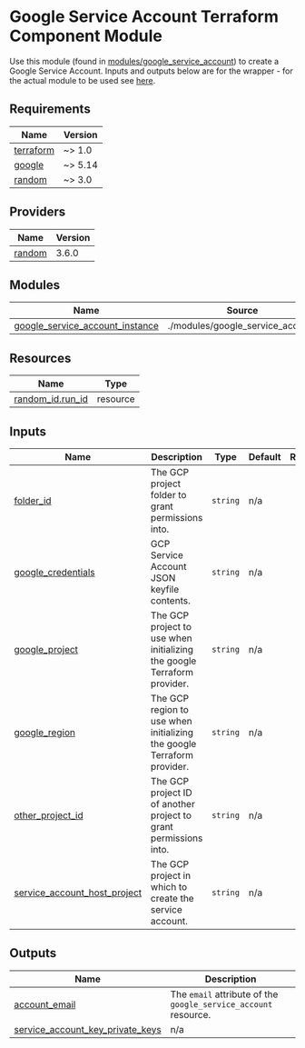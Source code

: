 # Google Service Account Terraform Component Module

Use this module (found in [modules/google_service_account](./modules/google_service_account)) to create a Google Service
Account. Inputs and outputs below are for the wrapper - for the actual module to be used see [here](./modules/google_service_account).

<!-- BEGIN_TF_DOCS -->
## Requirements

| Name | Version |
|------|---------|
| <a name="requirement_terraform"></a> [terraform](#requirement\_terraform) | ~> 1.0 |
| <a name="requirement_google"></a> [google](#requirement\_google) | ~> 5.14 |
| <a name="requirement_random"></a> [random](#requirement\_random) | ~> 3.0 |

## Providers

| Name | Version |
|------|---------|
| <a name="provider_random"></a> [random](#provider\_random) | 3.6.0 |

## Modules

| Name | Source | Version |
|------|--------|---------|
| <a name="module_google_service_account_instance"></a> [google\_service\_account\_instance](#module\_google\_service\_account\_instance) | ./modules/google_service_account | n/a |

## Resources

| Name | Type |
|------|------|
| [random_id.run_id](https://registry.terraform.io/providers/hashicorp/random/latest/docs/resources/id) | resource |

## Inputs

| Name | Description | Type | Default | Required |
|------|-------------|------|---------|:--------:|
| <a name="input_folder_id"></a> [folder\_id](#input\_folder\_id) | The GCP project folder to grant permissions into. | `string` | n/a | yes |
| <a name="input_google_credentials"></a> [google\_credentials](#input\_google\_credentials) | GCP Service Account JSON keyfile contents. | `string` | n/a | yes |
| <a name="input_google_project"></a> [google\_project](#input\_google\_project) | The GCP project to use when initializing the google Terraform provider. | `string` | n/a | yes |
| <a name="input_google_region"></a> [google\_region](#input\_google\_region) | The GCP region to use when initializing the google Terraform provider. | `string` | n/a | yes |
| <a name="input_other_project_id"></a> [other\_project\_id](#input\_other\_project\_id) | The GCP project ID of another project to grant permissions into. | `string` | n/a | yes |
| <a name="input_service_account_host_project"></a> [service\_account\_host\_project](#input\_service\_account\_host\_project) | The GCP project in which to create the service account. | `string` | n/a | yes |

## Outputs

| Name | Description |
|------|-------------|
| <a name="output_account_email"></a> [account\_email](#output\_account\_email) | The `email` attribute of the `google_service_account` resource. |
| <a name="output_service_account_key_private_keys"></a> [service\_account\_key\_private\_keys](#output\_service\_account\_key\_private\_keys) | n/a |
<!-- END_TF_DOCS -->
